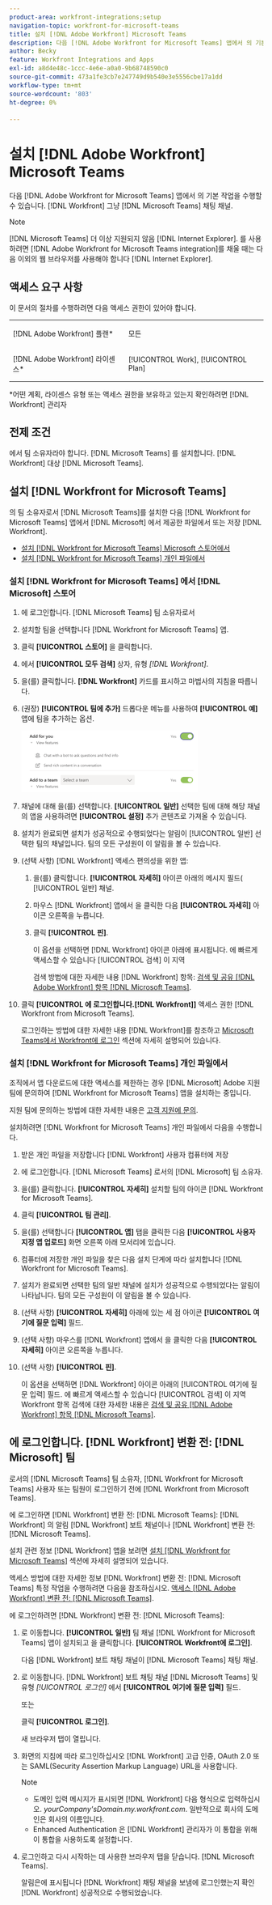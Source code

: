```yaml
---
product-area: workfront-integrations;setup
navigation-topic: workfront-for-microsoft-teams
title: 설치 [!DNL Adobe Workfront] Microsoft Teams
description: 다음 [!DNL Adobe Workfront for Microsoft Teams] 앱에서 의 기본 작업을 수행할 수 있습니다. [!DNL Workfront] 그냥 [!DNL Microsoft Teams] 채팅 채널.
author: Becky
feature: Workfront Integrations and Apps
exl-id: a8d4e48c-1ccc-4e6e-a0a0-9b68748590c0
source-git-commit: 473a1fe3cb7e247749d9b540e3e5556cbe17a1dd
workflow-type: tm+mt
source-wordcount: '803'
ht-degree: 0%

---
```


# 설치 [!DNL Adobe Workfront] Microsoft Teams

다음 [!DNL Adobe Workfront for Microsoft Teams] 앱에서 의 기본 작업을 수행할 수 있습니다. [!DNL Workfront] 그냥 [!DNL Microsoft Teams] 채팅 채널.

>[!NOTE]
>
>[!DNL Microsoft Teams] 더 이상 지원되지 않음 [!DNL Internet Explorer]. 를 사용하려면 [!DNL Adobe Workfront for Microsoft Teams integration]를 채울 때는 다음 이외의 웹 브라우저를 사용해야 합니다 [!DNL Internet Explorer].


## 액세스 요구 사항

이 문서의 절차를 수행하려면 다음 액세스 권한이 있어야 합니다.

<table style="table-layout:auto"> 
 <col> 
 <col> 
 <tbody> 
  <tr> 
   <td role="rowheader">[!DNL Adobe Workfront] 플랜*</td> 
   <td> <p>모든</p> </td> 
  </tr> 
  <tr> 
   <td role="rowheader">[!DNL Adobe Workfront] 라이센스*</td> 
   <td> <p>[!UICONTROL Work], [!UICONTROL Plan]</p> </td> 
  </tr> 
 </tbody> 
</table>

&#42;어떤 계획, 라이센스 유형 또는 액세스 권한을 보유하고 있는지 확인하려면 [!DNL Workfront] 관리자

## 전제 조건

에서 팀 소유자라야 합니다. [!DNL Microsoft Teams] 를 설치합니다. [!DNL Workfront] 대상 [!DNL Microsoft Teams].

## 설치 [!DNL Workfront for Microsoft Teams]

의 팀 소유자로서 [!DNL Microsoft Teams]를 설치한 다음 [!DNL Workfront for Microsoft Teams] 앱에서 [!DNL Microsoft] 에서 제공한 파일에서 또는 저장 [!DNL Workfront].

* [설치 [!DNL Workfront for Microsoft Teams] Microsoft 스토어에서](#install-workfront-for-microsoft-teams-from-the-microsoft-store)
* [설치 [!DNL Workfront for Microsoft Teams] 개인 파일에서](#install-workfront-for-microsoft-teams-from-a-private-file)

### 설치 [!DNL Workfront for Microsoft Teams] 에서 [!DNL Microsoft] 스토어

1. 에 로그인합니다. [!DNL Microsoft Teams] 팀 소유자로서
1. 설치할 팀을 선택합니다 [!DNL Workfront for Microsoft Teams] 앱.
1. 클릭 **[!UICONTROL 스토어]** 을 클릭합니다.

1. 에서 **[!UICONTROL 모두 검색]** 상자, 유형 *[!DNL Workfront]*.

1. 을(를) 클릭합니다. **[!DNL Workfront]** 카드를 표시하고 마법사의 지침을 따릅니다.
1. (권장) **[!UICONTROL 팀에 추가]** 드롭다운 메뉴를 사용하여 **[!UICONTROL 예]** 앱에 팀을 추가하는 옵션.

   ![ms_teams_add_to_a_team_option.png](assets/ms-teams-add-to-a-team-option-350x122.png)

1. 채널에 대해 을(를) 선택합니다. **[!UICONTROL 일반]** 선택한 팀에 대해 해당 채널의 앱을 사용하려면 **[!UICONTROL 설정]** 추가 콘텐츠로 가져올 수 있습니다.

1. 설치가 완료되면 설치가 성공적으로 수행되었다는 알림이 [!UICONTROL 일반] 선택한 팀의 채널입니다. 팀의 모든 구성원이 이 알림을 볼 수 있습니다.
1. (선택 사항) [!DNL Workfront] 액세스 편의성을 위한 앱:

   1. 을(를) 클릭합니다. **[!UICONTROL 자세히]** 아이콘 아래의 메시지 필드( [!UICONTROL 일반] 채널.

   1. 마우스 [!DNL Workfront] 앱에서 을 클릭한 다음 **[!UICONTROL 자세히]** 아이콘 오른쪽을 누릅니다.

   1. 클릭 **[!UICONTROL 핀]**.

      이 옵션을 선택하면 [!DNL Workfront] 아이콘 아래에 표시됩니다. 에 빠르게 액세스할 수 있습니다 [!UICONTROL 검색] 이 지역

      검색 방법에 대한 자세한 내용 [!DNL Workfront] 항목: [검색 및 공유 [!DNL Adobe Workfront] 항목 [!DNL Microsoft Teams]](../../workfront-integrations-and-apps/using-workfront-with-microsoft-teams/search-for-and-share-wf-items-in-ms-teams.md).

1. 클릭 **[!UICONTROL 에 로그인합니다.[!DNL Workfront]]** 액세스 권한 [!DNL Workfront from Microsoft Teams].

   로그인하는 방법에 대한 자세한 내용 [!DNL Workfront]를 참조하고 [Microsoft Teams에서 Workfront에 로그인](#log-in-to-workfront-from-microsoft-teams) 섹션에 자세히 설명되어 있습니다.

### 설치 [!DNL Workfront for Microsoft Teams] 개인 파일에서

조직에서 앱 다운로드에 대한 액세스를 제한하는 경우 [!DNL Microsoft] Adobe 지원 팀에 문의하여 [!DNL Workfront for Microsoft Teams] 앱을 설치하는 중입니다.

지원 팀에 문의하는 방법에 대한 자세한 내용은 [고객 지원에 문의](../../workfront-basics/tips-tricks-and-troubleshooting/contact-customer-support.md).

설치하려면 [!DNL Workfront for Microsoft Teams] 개인 파일에서 다음을 수행합니다.

1. 받은 개인 파일을 저장합니다 [!DNL Workfront] 사용자 컴퓨터에 저장
1. 에 로그인합니다. [!DNL Microsoft Teams] 로서의 [!DNL Microsoft] 팀 소유자.
1. 을(를) 클릭합니다. **[!UICONTROL 자세히]** 설치할 팀의 아이콘 [!DNL Workfront for Microsoft Teams].

1. 클릭 **[!UICONTROL 팀 관리]**.
1. 을(를) 선택합니다 **[!UICONTROL 앱]** 탭을 클릭한 다음 **[!UICONTROL 사용자 지정 앱 업로드]** 화면 오른쪽 아래 모서리에 있습니다.

1. 컴퓨터에 저장한 개인 파일을 찾은 다음 설치 단계에 따라 설치합니다 [!DNL Workfront for Microsoft Teams].
1. 설치가 완료되면 선택한 팀의 일반 채널에 설치가 성공적으로 수행되었다는 알림이 나타납니다. 팀의 모든 구성원이 이 알림을 볼 수 있습니다.
1. (선택 사항) **[!UICONTROL 자세히]** 아래에 있는 세 점 아이콘 **[!UICONTROL 여기에 질문 입력]** 필드.

1. (선택 사항) 마우스를 [!DNL Workfront] 앱에서 을 클릭한 다음 **[!UICONTROL 자세히]** 아이콘 오른쪽을 누릅니다.

1. (선택 사항) **[!UICONTROL 핀]**.

   이 옵션을 선택하면 [!DNL Workfront] 아이콘 아래의 [!UICONTROL 여기에 질문 입력] 필드. 에 빠르게 액세스할 수 있습니다 [!UICONTROL 검색] 이 지역\
   Workfront 항목 검색에 대한 자세한 내용은 [검색 및 공유 [!DNL Adobe Workfront] 항목 [!DNL Microsoft Teams]](../../workfront-integrations-and-apps/using-workfront-with-microsoft-teams/search-for-and-share-wf-items-in-ms-teams.md).

## 에 로그인합니다. [!DNL Workfront] 변환 전: [!DNL Microsoft] 팀

로서의 [!DNL Microsoft Teams] 팀 소유자, [!DNL Workfront for Microsoft Teams] 사용자 또는 팀원이 로그인하기 전에 [!DNL Workfront from Microsoft Teams].

에 로그인하면 [!DNL Workfront] 변환 전: [!DNL Microsoft Teams]: [!DNL Workfront] 의 알림 [!DNL Workfront] 보트 채널이나 [!DNL Workfront] 변환 전: [!DNL Microsoft Teams].

설치 관련 정보 [!DNL Workfront] 앱을 보려면 [설치 [!DNL Workfront for Microsoft Teams]](#install-workfront-for-microsoft-teams) 섹션에 자세히 설명되어 있습니다.

액세스 방법에 대한 자세한 정보 [!DNL Workfront] 변환 전: [!DNL Microsoft Teams] 특정 작업을 수행하려면 다음을 참조하십시오. [액세스 [!DNL Adobe Workfront] 변환 전: [!DNL Microsoft Teams]](../../workfront-integrations-and-apps/using-workfront-with-microsoft-teams/access-workfront-from-ms-teams.md).

에 로그인하려면 [!DNL Workfront] 변환 전: [!DNL Microsoft Teams]:

1. 로 이동합니다. **[!UICONTROL 일반]** 팀 채널 [!DNL Workfront for Microsoft Teams] 앱이 설치되고 을 클릭합니다. **[!UICONTROL Workfront에 로그인]**.

   다음 [!DNL Workfront] 보트 채팅 채널이 [!DNL Microsoft Teams] 채팅 채널.

1. 로 이동합니다. [!DNL Workfront] 보트 채팅 채널 [!DNL Microsoft Teams] 및 유형 *[!UICONTROL 로그인]* 에서 **[!UICONTROL 여기에 질문 입력]** 필드.

   또는

   클릭 **[!UICONTROL 로그인]**.

   새 브라우저 탭이 열립니다.

1. 화면의 지침에 따라 로그인하십시오 [!DNL Workfront] 고급 인증, OAuth 2.0 또는 SAML(Security Assertion Markup Language) URL을 사용합니다.

   >[!NOTE]
   >
   >* 도메인 입력 메시지가 표시되면 [!DNL Workfront] 다음 형식으로 입력하십시오. *yourCompany&#39;sDomain.my.workfront.com*. 일반적으로 회사의 도메인은 회사의 이름입니다.
   >* Enhanced Authentication 은 [!DNL Workfront] 관리자가 이 통합을 위해 이 통합을 사용하도록 설정합니다.



1. 로그인하고 다시 시작하는 데 사용한 브라우저 탭을 닫습니다. [!DNL Microsoft Teams].

   알림은에 표시됩니다 [!DNL Workfront] 채팅 채널을 보냄에 로그인했는지 확인 [!DNL Workfront] 성공적으로 수행되었습니다.

